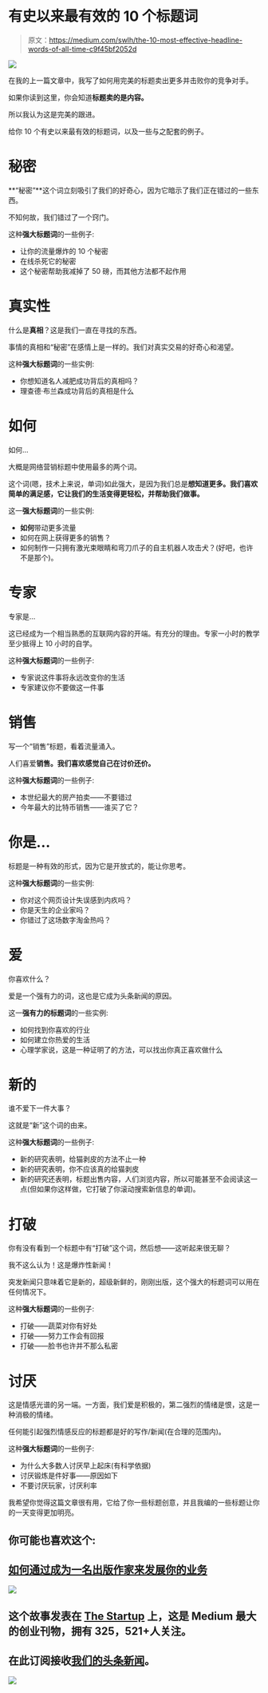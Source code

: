 # 有史以来最有效的 10 个标题词

> 原文：<https://medium.com/swlh/the-10-most-effective-headline-words-of-all-time-c9f45bf2052d>

![](img/0aab1bc8310651125d826e590757f361.png)

在我的上一篇文章中，我写了如何用完美的标题卖出更多并击败你的竞争对手。

如果你读到这里，你会知道**标题卖的是内容。**

所以我认为这是完美的跟进。

给你 10 个有史以来最有效的标题词，以及一些与之配套的例子。

# 秘密

**“秘密”**这个词立刻吸引了我们的好奇心，因为它暗示了我们正在错过的一些东西。

不知何故，我们错过了一个窍门。

这种**强大标题词**的一些例子:

*   让你的流量爆炸的 10 个秘密
*   在线杀死它的秘密
*   这个秘密帮助我减掉了 50 磅，而其他方法都不起作用

# 真实性

什么是**真相**？这是我们一直在寻找的东西。

事情的真相和“秘密”在感情上是一样的。我们对真实交易的好奇心和渴望。

这种**强大标题词**的一些实例:

*   你想知道名人减肥成功背后的真相吗？
*   理查德·布兰森成功背后的真相是什么

# 如何

如何…

大概是网络营销标题中使用最多的两个词。

这个词(嗯，技术上来说，单词)如此强大，是因为我们总是**想知道更多。我们喜欢简单的满足感，它让我们的生活变得更轻松，并帮助我们做事。**

这一**强大标题词**的一些实例:

*   **如何**带动更多流量
*   如何在网上获得更多的销售？
*   如何制作一只拥有激光束眼睛和弯刀爪子的自主机器人攻击犬？(好吧，也许不是那个)。

# 专家

专家是…

这已经成为一个相当熟悉的互联网内容的开端。有充分的理由。专家一小时的教学至少抵得上 10 小时的自学。

这种**强大标题词**的一些例子:

*   专家说这件事将永远改变你的生活
*   专家建议你不要做这一件事

# 销售

写一个“销售”标题，看着流量涌入。

人们喜爱**销售。我们喜欢感觉自己在讨价还价。**

这种**强大标题词**的一些例子:

*   本世纪最大的房产拍卖——不要错过
*   今年最大的比特币销售——谁买了它？

# 你是…

标题是一种有效的形式，因为它是开放式的，能让你思考。

这种**强大标题词**的一些实例:

*   你对这个网页设计失误感到内疚吗？
*   你是天生的企业家吗？
*   你错过了这场数字淘金热吗？

# 爱

你喜欢什么？

爱是一个强有力的词，这也是它成为头条新闻的原因。

这一**强有力的标题词**的一些实例:

*   如何找到你喜欢的行业
*   如何建立你热爱的生活
*   心理学家说，这是一种证明了的方法，可以找出你真正喜欢做什么

# 新的

谁不爱下一件大事？

这就是“新”这个词的由来。

这种**强大标题词**的一些例子:

*   新的研究表明，给猫剥皮的方法不止一种
*   新的研究表明，你不应该真的给猫剥皮
*   新的研究还表明，标题出售内容，人们浏览内容，所以可能甚至不会阅读这一点(但如果你这样做，它打破了你滚动搜索新信息的单调)。

# 打破

你有没有看到一个标题中有“打破”这个词，然后想——这听起来很无聊？

我不这么认为！这是爆炸性新闻！

突发新闻只意味着它是新的，超级新鲜的，刚刚出版，这个强大的标题词可以用在任何情况下。

这种**强大标题词**的一些例子:

*   打破——蔬菜对你有好处
*   打破——努力工作会有回报
*   打破——脸书也许并不那么私密

# 讨厌

这是情感光谱的另一端。一方面，我们爱是积极的，第二强烈的情绪是恨，这是一种消极的情绪。

任何能引起强烈情感反应的标题都是好的写作/新闻(在合理的范围内)。

这种**强大标题词**的一些例子:

*   为什么大多数人讨厌早上起床(有科学依据)
*   讨厌锻炼是件好事——原因如下
*   不要讨厌玩家，讨厌利率

我希望你觉得这篇文章很有用，它给了你一些标题创意，并且我编的一些标题让你的一天变得更加明亮。

## 你可能也喜欢这个:

## [如何通过成为一名出版作家来发展你的业务](/swlh/how-to-grow-your-business-by-becoming-a-published-author-8d8503c8ee4)

[![](img/308a8d84fb9b2fab43d66c117fcc4bb4.png)](https://medium.com/swlh)

## 这个故事发表在 [The Startup](https://medium.com/swlh) 上，这是 Medium 最大的创业刊物，拥有 325，521+人关注。

## 在此订阅接收[我们的头条新闻](http://growthsupply.com/the-startup-newsletter/)。

[![](img/b0164736ea17a63403e660de5dedf91a.png)](https://medium.com/swlh)